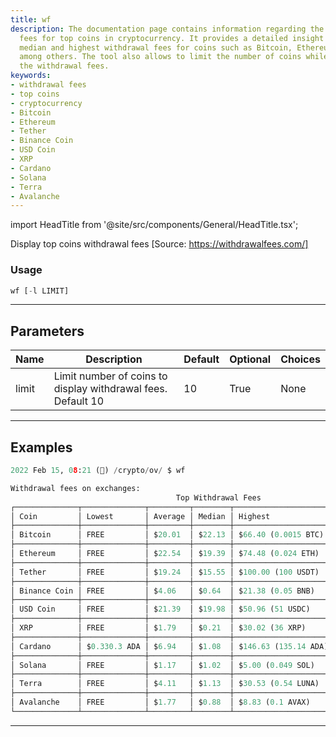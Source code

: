 ```yaml
---
title: wf
description: The documentation page contains information regarding the withdrawal
  fees for top coins in cryptocurrency. It provides a detailed insight into the average,
  median and highest withdrawal fees for coins such as Bitcoin, Ethereum and Tether
  among others. The tool also allows to limit the number of coins while displaying
  the withdrawal fees.
keywords:
- withdrawal fees
- top coins
- cryptocurrency
- Bitcoin
- Ethereum
- Tether
- Binance Coin
- USD Coin
- XRP
- Cardano
- Solana
- Terra
- Avalanche
---
```


import HeadTitle from '@site/src/components/General/HeadTitle.tsx';

<HeadTitle title="wf - Ov - Crypto - Reference | OpenBB Terminal Docs" />

Display top coins withdrawal fees [Source: https://withdrawalfees.com/]

### Usage

```python
wf [-l LIMIT]
```

---

## Parameters

| Name | Description | Default | Optional | Choices |
| ---- | ----------- | ------- | -------- | ------- |
| limit | Limit number of coins to display withdrawal fees. Default 10 | 10 | True | None |


---

## Examples

```python
2022 Feb 15, 08:21 (🦋) /crypto/ov/ $ wf

Withdrawal fees on exchanges:
                                     Top Withdrawal Fees
┌──────────────┬──────────────┬─────────┬────────┬──────────────────────┬────────────────────┐
│ Coin         │ Lowest       │ Average │ Median │ Highest              │ Exchanges Compared │
├──────────────┼──────────────┼─────────┼────────┼──────────────────────┼────────────────────┤
│ Bitcoin      │ FREE         │ $20.01  │ $22.13 │ $66.40 (0.0015 BTC)  │ 38                 │
├──────────────┼──────────────┼─────────┼────────┼──────────────────────┼────────────────────┤
│ Ethereum     │ FREE         │ $22.54  │ $19.39 │ $74.48 (0.024 ETH)   │ 37                 │
├──────────────┼──────────────┼─────────┼────────┼──────────────────────┼────────────────────┤
│ Tether       │ FREE         │ $19.24  │ $15.55 │ $100.00 (100 USDT)   │ 30                 │
├──────────────┼──────────────┼─────────┼────────┼──────────────────────┼────────────────────┤
│ Binance Coin │ FREE         │ $4.06   │ $0.64  │ $21.38 (0.05 BNB)    │ 16                 │
├──────────────┼──────────────┼─────────┼────────┼──────────────────────┼────────────────────┤
│ USD Coin     │ FREE         │ $21.39  │ $19.98 │ $50.96 (51 USDC)     │ 27                 │
├──────────────┼──────────────┼─────────┼────────┼──────────────────────┼────────────────────┤
│ XRP          │ FREE         │ $1.79   │ $0.21  │ $30.02 (36 XRP)      │ 29                 │
├──────────────┼──────────────┼─────────┼────────┼──────────────────────┼────────────────────┤
│ Cardano      │ $0.330.3 ADA │ $6.94   │ $1.08  │ $146.63 (135.14 ADA) │ 26                 │
├──────────────┼──────────────┼─────────┼────────┼──────────────────────┼────────────────────┤
│ Solana       │ FREE         │ $1.17   │ $1.02  │ $5.00 (0.049 SOL)    │ 18                 │
├──────────────┼──────────────┼─────────┼────────┼──────────────────────┼────────────────────┤
│ Terra        │ FREE         │ $4.11   │ $1.13  │ $30.53 (0.54 LUNA)   │ 15                 │
├──────────────┼──────────────┼─────────┼────────┼──────────────────────┼────────────────────┤
│ Avalanche    │ FREE         │ $1.77   │ $0.88  │ $8.83 (0.1 AVAX)     │ 15                 │
└──────────────┴──────────────┴─────────┴────────┴──────────────────────┴────────────────────┘
```
---
